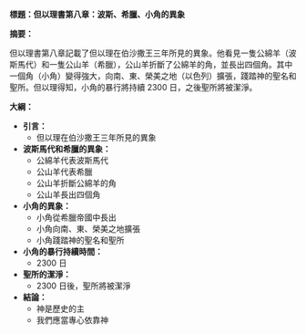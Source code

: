 **標題：但以理書第八章：波斯、希臘、小角的異象**

**摘要：**

但以理書第八章記載了但以理在伯沙撒王三年所見的異象。他看見一隻公綿羊（波斯馬代）和一隻公山羊（希臘），公山羊折斷了公綿羊的角，並長出四個角。其中一個角（小角）變得強大，向南、東、榮美之地（以色列）擴張，踐踏神的聖名和聖所。但以理得知，小角的暴行將持續 2300 日，之後聖所將被潔淨。

**大綱：**

* **引言：**
    * 但以理在伯沙撒王三年所見的異象
* **波斯馬代和希臘的異象：**
    * 公綿羊代表波斯馬代
    * 公山羊代表希臘
    * 公山羊折斷公綿羊的角
    * 公山羊長出四個角
* **小角的異象：**
    * 小角從希臘帝國中長出
    * 小角向南、東、榮美之地擴張
    * 小角踐踏神的聖名和聖所
* **小角的暴行持續時間：**
    * 2300 日
* **聖所的潔淨：**
    * 2300 日後，聖所將被潔淨
* **結論：**
    * 神是歷史的主
    * 我們應當專心依靠神